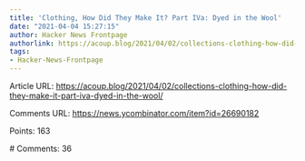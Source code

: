 ```yaml
---
title: 'Clothing, How Did They Make It? Part IVa: Dyed in the Wool'
date: "2021-04-04 15:27:15"
author: Hacker News Frontpage
authorlink: https://acoup.blog/2021/04/02/collections-clothing-how-did-they-make-it-part-iva-dyed-in-the-wool/
tags:
- Hacker-News-Frontpage
---
```


<p>Article URL: <a href="https://acoup.blog/2021/04/02/collections-clothing-how-did-they-make-it-part-iva-dyed-in-the-wool/">https://acoup.blog/2021/04/02/collections-clothing-how-did-they-make-it-part-iva-dyed-in-the-wool/</a></p>
<p>Comments URL: <a href="https://news.ycombinator.com/item?id=26690182">https://news.ycombinator.com/item?id=26690182</a></p>
<p>Points: 163</p>
<p># Comments: 36</p>
